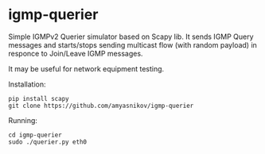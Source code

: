 # igmp-querier
Simple IGMPv2 Querier simulator based on Scapy lib. It sends IGMP Query messages and starts/stops sending multicast flow (with random payload) in responce to Join/Leave IGMP messages.

It may be useful for network equipment testing.

Installation:
```
pip install scapy
git clone https://github.com/amyasnikov/igmp-querier
```

Running:
```
cd igmp-querier
sudo ./querier.py eth0
```
